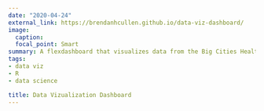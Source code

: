 ```yaml
---
date: "2020-04-24"
external_link: https://brendanhcullen.github.io/data-viz-dashboard/
image:
  caption:
  focal_point: Smart
summary: A flexdashboard that visualizes data from the Big Cities Health Inventory. 
tags:
- data viz
- R
- data science

title: Data Vizualization Dashboard
---
```


